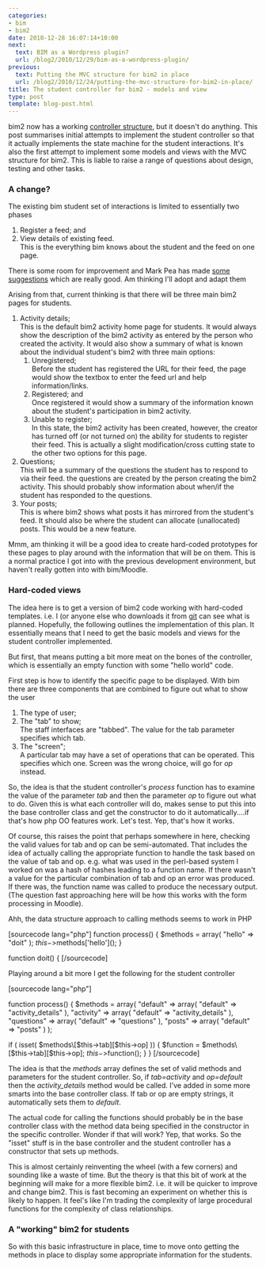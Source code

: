 ```yaml
---
categories:
- bim
- bim2
date: 2010-12-28 16:07:14+10:00
next:
  text: BIM as a Wordpress plugin?
  url: /blog2/2010/12/29/bim-as-a-wordpress-plugin/
previous:
  text: Putting the MVC structure for bim2 in place
  url: /blog2/2010/12/24/putting-the-mvc-structure-for-bim2-in-place/
title: The student controller for bim2 - models and view
type: post
template: blog-post.html
---
```

bim2 now has a working [controller structure](/blog2/2010/12/24/putting-the-mvc-structure-for-bim2-in-place/), but it doesn't do anything. This post summarises initial attempts to implement the student controller so that it actually implements the state machine for the student interactions. It's also the first attempt to implement some models and views with the MVC structure for bim2. This is liable to raise a range of questions about design, testing and other tasks.

### A change?

The existing bim student set of interactions is limited to essentially two phases

1. Register a feed; and
2. View details of existing feed.  
    This is the everything bim knows about the student and the feed on one page.

There is some room for improvement and Mark Pea has made [some suggestions](https://github.com/djplaner/BIM/issues#issue/26) which are really good. Am thinking I'll adopt and adapt them

Arising from that, current thinking is that there will be three main bim2 pages for students.

1. Activity details;  
    This is the default bim2 activity home page for students. It would always show the description of the bim2 activity as entered by the person who created the activity. It would also show a summary of what is known about the individual student's bim2 with three main options:
    1. Unregistered;  
        Before the student has registered the URL for their feed, the page would show the textbox to enter the feed url and help information/links.
    2. Registered; and  
        Once registered it would show a summary of the information known about the student's participation in bim2 activity.
    3. Unable to register;  
        In this state, the bim2 activity has been created, however, the creator has turned off (or not turned on) the ability for students to register their feed. This is actually a slight modification/cross cutting state to the other two options for this page.
2. Questions;  
    This will be a summary of the questions the student has to respond to via their feed. the questions are created by the person creating the bim2 activity. This should probably show information about when/if the student has responded to the questions.
3. Your posts;  
    This is where bim2 shows what posts it has mirrored from the student's feed. It should also be where the student can allocate (unallocated) posts. This would be a new feature.

Mmm, am thinking it will be a good idea to create hard-coded prototypes for these pages to play around with the information that will be on them. This is a normal practice I got into with the previous development environment, but haven't really gotten into with bim/Moodle.

### Hard-coded views

The idea here is to get a version of bim2 code working with hard-coded templates. i.e. I (or anyone else who downloads it from [git](https://github.com/djplaner/bimtwo) can see what is planned. Hopefully, the following outlines the implementation of this plan. It essentially means that I need to get the basic models and views for the student controller implemented.

But first, that means putting a bit more meat on the bones of the controller, which is essentially an empty function with some "hello world" code.

First step is how to identify the specific page to be displayed. With bim there are three components that are combined to figure out what to show the user

1. The type of user;
2. The "tab" to show;  
    The staff interfaces are "tabbed". The value for the tab parameter specifies which tab.
3. The "screen";  
    A particular tab may have a set of operations that can be operated. This specifies which one. Screen was the wrong choice, will go for _op_ instead.

So, the idea is that the student controller's _process_ function has to examine the value of the parameter _tab_ and then the parameter _op_ to figure out what to do. Given this is what each controller will do, makes sense to put this into the base controller class and get the constructor to do it automatically....if that's how php OO features work. Let's test. Yep, that's how it works.

Of course, this raises the point that perhaps somewhere in here, checking the valid values for tab and op can be semi-automated. That includes the idea of actually calling the appropriate function to handle the task based on the value of tab and op. e.g. what was used in the perl-based system I worked on was a hash of hashes leading to a function name. If there wasn't a value for the particular combination of tab and op an error was produced. If there was, the function name was called to produce the necessary output. (The question fast approaching here will be how this works with the form processing in Moodle).

Ahh, the data structure approach to calling methods seems to work in PHP

\[sourcecode lang="php"\] function process() { $methods = array( "hello" => "doit" ); $this->$methods\['hello'\](); }

function doit() { \[/sourcecode\]

Playing around a bit more I get the following for the student controller

\[sourcecode lang="php"\]

function process() { $methods = array( "default" => array( "default" => "activity\_details" ), "activity" => array( "default" => "activity\_details" ), "questions" => array( "default" => "questions" ), "posts" => array( "default" => "posts" ) );

if ( isset( $methods\[$this->tab\]\[$this->op\] )) { $function = $methods\[$this->tab\]\[$this->op\]; $this->$function(); } } \[/sourcecode\]

The idea is that the _methods_ array defines the set of valid methods and parameters for the student controller. So, if _tab=activity_ and _op=default_ then the _activity\_details_ method would be called. I've added in some more smarts into the base controller class. If tab or op are empty strings, it automatically sets them to _default_.

The actual code for calling the functions should probably be in the base controller class with the method data being specified in the constructor in the specific controller. Wonder if that will work? Yep, that works. So the "isset" stuff is in the base controller and the student controller has a constructor that sets up methods.

This is almost certainly reinventing the wheel (with a few corners) and sounding like a waste of time. But the theory is that this bit of work at the beginning will make for a more flexible bim2. i.e. it will be quicker to improve and change bim2. This is fast becoming an experiment on whether this is likely to happen. It feel's like I'm trading the complexity of large procedural functions for the complexity of class relationships.

### A "working" bim2 for students

So with this basic infrastructure in place, time to move onto getting the methods in place to display some appropriate information for the students.